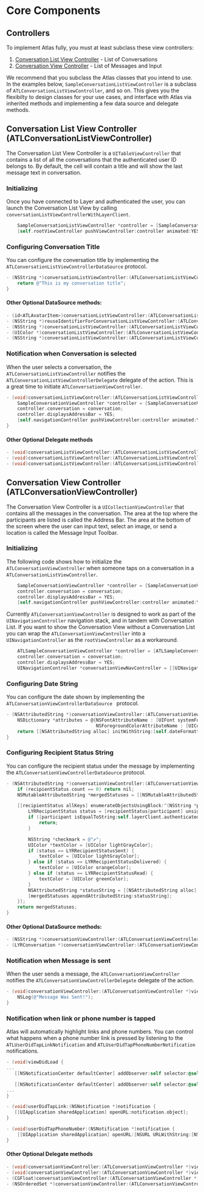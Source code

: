 # Core Components
## Controllers
To implement Atlas fully, you must at least subclass these view controllers:
1. [Conversation List View Controller](#clvc) - List of Conversations
2. [Conversation View Controller](#cvc) - List of Messages and Input

We recommend that you subclass the Atlas classes that you intend to use. In the examples below, `SampleConversationListViewController` is a subclass of `ATLConversationListViewController`, and so on. This gives you the flexibilty to design classes for your use cases, and interface with Atlas via inherited methods and implementing a few data source and delegate methods.

## <a name="clvc"></a> Conversation List View Controller (ATLConversationListViewController)
The Conversation List View Controller is a `UITableViewController` that contains a list of all the conversations that the authenticated user ID belongs to. By default, the cell will contain a title and will show the last message text in conversation.

### Initializing
Once you have connected to Layer and authenticated the user, you can launch the Conversation List View by calling `conversationListViewControllerWithLayerClient`.

```objective-c
    SampleConversationListViewController *controller = [SampleConversationListViewController  conversationListViewControllerWithLayerClient:self.layerClient];
    [self.rootViewController pushViewController:controller animated:YES];
```

###  Configuring Conversation Title
You can configure the conversation title by implementing the `ATLConversationListViewControllerDataSource` protocol.
```objective-c
- (NSString *)conversationListViewController:(ATLConversationListViewController *)conversationListViewController titleForConversation:(LYRConversation *)conversation {
    return @"This is my conversation title";
}
```

#### Other Optional DataSource methods:
```objective-c
- (id<ATLAvatarItem>)conversationListViewController:(ATLConversationListViewController *)conversationListViewController avatarItemForConversation:(LYRConversation *)conversation;
- (NSString *)reuseIdentifierForConversationListViewController:(ATLConversationListViewController *)conversationListViewController;
- (NSString *)conversationListViewController:(ATLConversationListViewController *)conversationListViewController textForButtonWithDeletionMode:(LYRDeletionMode)deletionMode;
- (UIColor *)conversationListViewController:(ATLConversationListViewController *)conversationListViewController colorForButtonWithDeletionMode:(LYRDeletionMode)deletionMode;
- (NSString *)conversationListViewController:(ATLConversationListViewController *)conversationListViewController lastMessageTextForConversation:(LYRConversation *)conversation;
```

###  Notification when Conversation is selected
When the user selects a conversation, the `ATLConversationListViewController` notifies the `ATLConversationListViewControllerDelegate` delegate of the action. This is a great time to initiate `ATLConversationViewController`.

```objective-c
- (void)conversationListViewController:(ATLConversationListViewController *)conversationListViewController didSelectConversation:(LYRConversation *)conversation {
    SampleConversationViewController *controller = [SampleConversationViewController conversationViewControllerWithLayerClient:self.layerClient];
    controller.conversation = conversation;
    controller.displaysAddressBar = YES;
    [self.navigationController pushViewController:controller animated:YES];
}
```

#### Other Optional Delegate methods
```objective-c
- (void)conversationListViewController:(ATLConversationListViewController *)conversationListViewController didDeleteConversation:(LYRConversation *)conversation deletionMode:(LYRDeletionMode)deletionMode;
- (void)conversationListViewController:(ATLConversationListViewController *)conversationListViewController didFailDeletingConversation:(LYRConversation *)conversation deletionMode:(LYRDeletionMode)deletionMode error:(NSError *)error;
- (void)conversationListViewController:(ATLConversationListViewController *)conversationListViewController didSearchForText:(NSString *)searchText completion:(void (^)(NSSet *filteredParticipants))completion;
```

## <a name="cvc"></a> Conversation View Controller (ATLConversationViewController)
The Conversation View Controller is a `UICollectionViewController` that contains all the messages in the conversation. The area at the top where the participants are listed is called the Address Bar. The area at the bottom of the screen where the user can input text, select an image, or send a location is called the Message Input Toolbar.

### Initializing
The following code shows how to initialize the `ATLConversationViewController` when someone taps on a conversation in a  `ATLConversationListViewController`.

```objective-c
    SampleConversationViewController *controller = [SampleConversationViewController conversationViewControllerWithLayerClient:self.layerClient];
    controller.conversation = conversation;
    controller.displaysAddressBar = YES;
    [self.navigationController pushViewController:controller animated:YES];
```

Currently `ATLConversationViewController` is designed to work as part of the `UINavigationController` navigation stack, and in tandem with Conversation List. If you want to show the Conversation View without a Conversation List you can wrap the `ATLConversationViewController` into a `UINavigationController` as the `rootViewController` as a workaround.
```objective-c
    ATLSampleConversationViewController *controller = [ATLSampleConversationViewController conversationViewControllerWithLayerClient:self.layerClient];
    controller.conversation = conversation;
    controller.displaysAddressBar = YES;
    UINavigationController *conversationViewNavController = [[UINavigationController alloc] initWithRootViewController:controller];
```

###  Configuring Date String
You can configure the date shown by implementing the  `ATLConversationViewControllerDataSource ` protocol.
```objective-c
- (NSAttributedString *)conversationViewController:(ATLConversationViewController *)conversationViewController attributedStringForDisplayOfDate:(NSDate *)date {
    NSDictionary *attributes = @{NSFontAttributeName : [UIFont systemFontOfSize:14],
                                 NSForegroundColorAttributeName : [UIColor grayColor] };
    return [[NSAttributedString alloc] initWithString:[self.dateFormatter stringFromDate:date] attributes:attributes];
}
```

###  Configuring Recipient Status String
You can configure the recipient status under the message by implementing the `ATLConversationViewControllerDataSource` protocol.
```objective-c
- (NSAttributedString *)conversationViewController:(ATLConversationViewController *)conversationViewController attributedStringForDisplayOfRecipientStatus:(NSDictionary *)recipientStatus {
    if (recipientStatus.count == 0) return nil;
    NSMutableAttributedString *mergedStatuses = [[NSMutableAttributedString alloc] init];

    [[recipientStatus allKeys] enumerateObjectsUsingBlock:^(NSString *participant, NSUInteger idx, BOOL *stop) {
        LYRRecipientStatus status = [recipientStatus[participant] unsignedIntegerValue];
        if ([participant isEqualToString:self.layerClient.authenticatedUser.userID]) {
            return;
        }

        NSString *checkmark = @"✔︎";
        UIColor *textColor = [UIColor lightGrayColor];
        if (status == LYRRecipientStatusSent) {
            textColor = [UIColor lightGrayColor];
        } else if (status == LYRRecipientStatusDelivered) {
            textColor = [UIColor orangeColor];
        } else if (status == LYRRecipientStatusRead) {
            textColor = [UIColor greenColor];
        }
        NSAttributedString *statusString = [[NSAttributedString alloc] initWithString:checkmark attributes:@{NSForegroundColorAttributeName: textColor}];
        [mergedStatuses appendAttributedString:statusString];
    }];
    return mergedStatuses;
}
```

#### Other Optional DataSource methods:
```objective-c
- (NSString *)conversationViewController:(ATLConversationViewController *)viewController reuseIdentifierForMessage:(LYRMessage *)message;
- (LYRConversation *)conversationViewController:(ATLConversationViewController *)viewController conversationWithParticipants:(NSSet *)participants;
```

###  Notification when Message is sent
When the user sends a message, the `ATLConversationViewController` notifies the `ATLConversationViewControllerDelegate` delegate of the action.
```objective-c
- (void)conversationViewController:(ATLConversationViewController *)viewController didSendMessage:(LYRMessage *)message {
    NSLog(@"Message Was Sent!");
}
```

### Notification when link or phone number is tapped
Atlas will automatically highlight links and phone numbers. You can control what happens when a phone number link is pressed by listening to the `ATLUserDidTapLinkNotification` and `ATLUserDidTapPhoneNumberNotification` notifications.
```objective-c
- (void)viewDidLoad {
...
   [[NSNotificationCenter defaultCenter] addObserver:self selector:@selector(userDidTapLink:) name:ATLUserDidTapLinkNotification object:nil];

   [[NSNotificationCenter defaultCenter] addObserver:self selector:@selector(userDidTapPhoneNumber:) name:ATLUserDidTapPhoneNumberNotification object:nil];
...
}

- (void)userDidTapLink:(NSNotification *)notification {
   [[UIApplication sharedApplication] openURL:notification.object];
}

- (void)userDidTapPhoneNumber:(NSNotification *)notification {
    [[UIApplication sharedApplication] openURL:[NSURL URLWithString:[NSString stringWithFormat:@"telprompt://%@", notification.object]]];
}
```

#### Other Optional Delegate methods
```objective-c
- (void)conversationViewController:(ATLConversationViewController *)viewController didFailSendingMessage:(LYRMessage *)message error:(NSError *)error;
- (void)conversationViewController:(ATLConversationViewController *)viewController didSelectMessage:(LYRMessage *)message;
- (CGFloat)conversationViewController:(ATLConversationViewController *)viewController heightForMessage:(LYRMessage *)message withCellWidth:(CGFloat)cellWidth;
- (NSOrderedSet *)conversationViewController:(ATLConversationViewController *)viewController messagesForMediaAttachments:(NSArray *)mediaAttachments;
```
